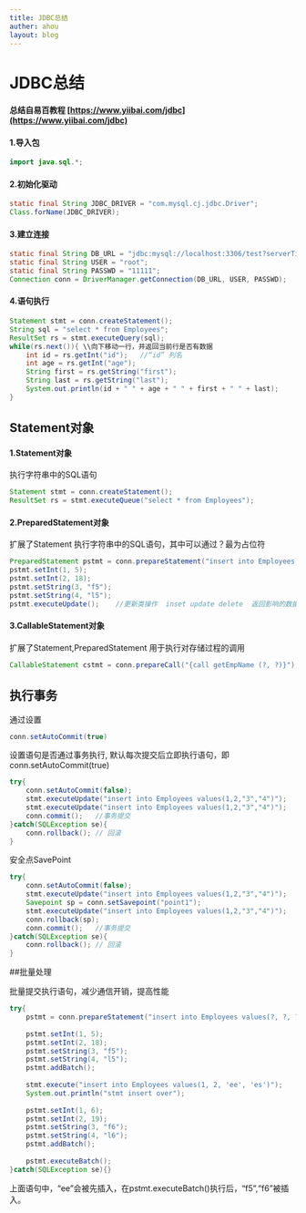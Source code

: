 ```yaml
---
title: JDBC总结
auther: ahou
layout: blog
---
```


# JDBC总结

#### 总结自易百教程  [https://www.yiibai.com/jdbc](https://www.yiibai.com/jdbc)

#### 1.导入包
``` java
import java.sql.*;
```
#### 2.初始化驱动
``` java
static final String JDBC_DRIVER = "com.mysql.cj.jdbc.Driver";
Class.forName(JDBC_DRIVER);
```
#### 3.建立连接

``` java
static final String DB_URL = "jdbc:mysql://localhost:3306/test?serverTimezone=Asia/Shanghai";
static final String USER = "root";
static final String PASSWD = "11111";
Connection conn = DriverManager.getConnection(DB_URL, USER, PASSWD); 
```

#### 4.语句执行
``` java
Statement stmt = conn.createStatement();
String sql = "select * from Employees";
ResultSet rs = stmt.executeQuery(sql);
while(rs.next()){ \\向下移动一行，并返回当前行是否有数据
    int id = rs.getInt("id");   //“id” 列名
    int age = rs.getInt("age");
    String first = rs.getString("first");
    String last = rs.getString("last");
    System.out.println(id + " " + age + " " + first + " " + last);
}
```

## Statement对象

#### 1.Statement对象
执行字符串中的SQL语句
``` java
Statement stmt = conn.createStatement();
ResultSet rs = stmt.executeQueue("select * from Employees");
```

#### 2.PreparedStatement对象

扩展了Statement
执行字符串中的SQL语句，其中可以通过？最为占位符

``` java
PreparedStatement pstmt = conn.prepareStatement("insert into Employees values(?, ?, ?, ?)");
pstmt.setInt(1, 5);
pstmt.setInt(2, 18);
pstmt.setString(3, "f5");
pstmt.setString(4, "l5");
pstmt.executeUpdate();    //更新类操作  inset update delete  返回影响的数据行数
```

#### 3.CallableStatement对象

扩展了Statement,PreparedStatement
用于执行对存储过程的调用
``` java
CallableStatement cstmt = conn.prepareCall("{call getEmpName (?, ?)}");  // 预先有定义sql存储过程getEmpName
```

## 执行事务
通过设置 
``` java
conn.setAutoCommit(true)
```
设置语句是否通过事务执行, 默认每次提交后立即执行语句，即conn.setAutoCommit(true)

```java
try{
    conn.setAutoCommit(false);
    stmt.executeUpdate("insert into Employees values(1,2,"3","4")");
    stmt.executeUpdate("insert into Employees values(1,2,"3","4")");
    conn.commit();   //事务提交
}catch(SQLException se){
    conn.rollback(); // 回滚
}
```

安全点SavePoint
```java
try{
    conn.setAutoCommit(false);
    stmt.executeUpdate("insert into Employees values(1,2,"3","4")");
    Savepoint sp = conn.setSavepoint("point1");
    stmt.executeUpdate("insert into Employees values(1,2,"3","4")");
    conn.rollback(sp);
    conn.commit();   //事务提交
}catch(SQLException se){
    conn.rollback(); // 回滚
}
```

##批量处理

批量提交执行语句，减少通信开销，提高性能
```java
try{
	pstmt = conn.prepareStatement("insert into Employees values(?, ?, ?, ?)");
	
	pstmt.setInt(1, 5);
	pstmt.setInt(2, 18);
	pstmt.setString(3, "f5");
	pstmt.setString(4, "l5");
	pstmt.addBatch();
	
	stmt.execute("insert into Employees values(1, 2, 'ee', 'es')");
	System.out.println("stmt insert over");
	
	pstmt.setInt(1, 6);
	pstmt.setInt(2, 19);
	pstmt.setString(3, "f6");
	pstmt.setString(4, "l6");
	pstmt.addBatch();
	
	pstmt.executeBatch();
}catch(SQLException se){}
```
上面语句中，“ee”会被先插入，在pstmt.executeBatch()执行后，“f5”,“f6”被插入。


